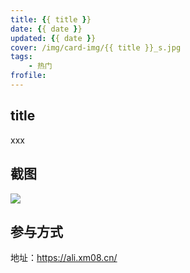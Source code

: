 ```yaml
---
title: {{ title }}
date: {{ date }}
updated: {{ date }}
cover: /img/card-img/{{ title }}_s.jpg
tags:
    - 热门
frofile:
---
```


## title

xxx

## 截图

![](/img/card-img/aaaa.png)

## 参与方式

地址：https://ali.xm08.cn/
